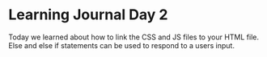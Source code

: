 # Learning Journal Day 2

Today we learned about how to link the CSS and JS files to your HTML file. Else and else if statements can be used to respond to a users input.
